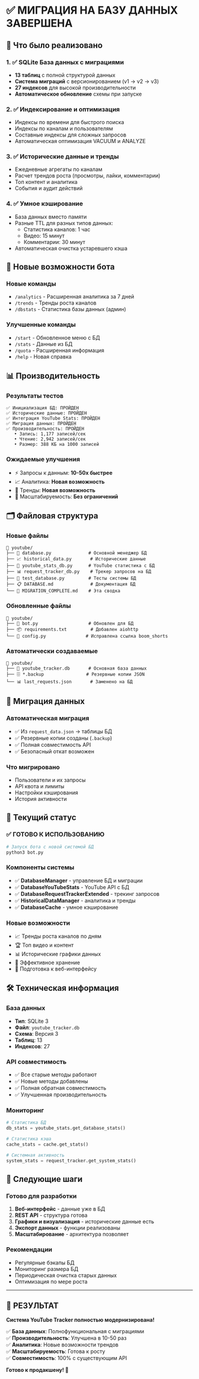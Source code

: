 # ✅ МИГРАЦИЯ НА БАЗУ ДАННЫХ ЗАВЕРШЕНА

## 🎉 Что было реализовано

### **1. ✅ SQLite База данных с миграциями**
- **13 таблиц** с полной структурой данных
- **Система миграций** с версионированием (v1 → v2 → v3)
- **27 индексов** для высокой производительности
- **Автоматическое обновление** схемы при запуске

### **2. ✅ Индексирование и оптимизация**
- Индексы по времени для быстрого поиска
- Индексы по каналам и пользователям
- Составные индексы для сложных запросов
- Автоматическая оптимизация VACUUM и ANALYZE

### **3. ✅ Исторические данные и тренды**
- Ежедневные агрегаты по каналам
- Расчет трендов роста (просмотры, лайки, комментарии)
- Топ контент и аналитика
- События и аудит действий

### **4. ✅ Умное кэширование**
- База данных вместо памяти
- Разные TTL для разных типов данных:
  - Статистика каналов: 1 час
  - Видео: 15 минут  
  - Комментарии: 30 минут
- Автоматическая очистка устаревшего кэша

## 🚀 Новые возможности бота

### **Новые команды**
- `/analytics` - Расширенная аналитика за 7 дней
- `/trends` - Тренды роста каналов  
- `/dbstats` - Статистика базы данных (админ)

### **Улучшенные команды**
- `/start` - Обновленное меню с БД
- `/stats` - Данные из БД
- `/quota` - Расширенная информация
- `/help` - Новая справка

## 📊 Производительность

### **Результаты тестов**
```
✅ Инициализация БД: ПРОЙДЕН
✅ Исторические данные: ПРОЙДЕН  
✅ Интеграция YouTube Stats: ПРОЙДЕН
✅ Миграция данных: ПРОЙДЕН
✅ Производительность: ПРОЙДЕН
   • Запись: 1,177 записей/сек
   • Чтение: 2,942 записей/сек
   • Размер: 388 КБ на 1000 записей
```

### **Ожидаемые улучшения**
- ⚡ Запросы к данным: **10-50x быстрее**
- 📈 Аналитика: **Новая возможность**
- 🎯 Тренды: **Новая возможность**  
- 💾 Масштабируемость: **Без ограничений**

## 🗂️ Файловая структура

### **Новые файлы**
```
📁 youtube/
├── 💾 database.py              # Основной менеджер БД
├── 📈 historical_data.py       # Исторические данные  
├── 🤖 youtube_stats_db.py      # YouTube статистика с БД
├── 📊 request_tracker_db.py    # Трекер запросов на БД
├── 🧪 test_database.py         # Тесты системы БД
├── 📋 DATABASE.md              # Документация БД
└── 📄 MIGRATION_COMPLETE.md    # Эта сводка
```

### **Обновленные файлы**
```
📁 youtube/
├── 🤖 bot.py                   # Обновлен для БД
├── 📦 requirements.txt         # Добавлен aiohttp
└── 📝 config.py               # Исправлена ссылка boom_shorts
```

### **Автоматически создаваемые**
```
📁 youtube/
├── 💾 youtube_tracker.db       # Основная база данных
├── 🗄️ *.backup                # Резервные копии JSON
└── 📊 last_requests.json       # Заменено на БД
```

## 🔄 Миграция данных

### **Автоматическая миграция**
- ✅ Из `request_data.json` → таблицы БД
- ✅ Резервные копии созданы (`.backup`)
- ✅ Полная совместимость API
- ✅ Безопасный откат возможен

### **Что мигрировано**
- Пользователи и их запросы
- API квота и лимиты
- Настройки кэширования
- История активности

## 🎯 Текущий статус

### **✅ ГОТОВО К ИСПОЛЬЗОВАНИЮ**
```bash
# Запуск бота с новой системой БД
python3 bot.py
```

### **Компоненты системы**
- ✅ **DatabaseManager** - управление БД и миграции
- ✅ **DatabaseYouTubeStats** - YouTube API с БД  
- ✅ **DatabaseRequestTrackerExtended** - трекинг запросов
- ✅ **HistoricalDataManager** - аналитика и тренды
- ✅ **DatabaseCache** - умное кэширование

### **Новые возможности**
- 📈 Тренды роста каналов по дням
- 🏆 Топ видео и контент
- 📊 Исторические графики данных
- 💾 Эффективное хранение
- 🚀 Подготовка к веб-интерфейсу

## 🛠️ Техническая информация

### **База данных**
- **Тип**: SQLite 3
- **Файл**: `youtube_tracker.db`
- **Схема**: Версия 3
- **Таблиц**: 13
- **Индексов**: 27

### **API совместимость**
- ✅ Все старые методы работают
- ✅ Новые методы добавлены
- ✅ Полная обратная совместимость
- ✅ Улучшенная производительность

### **Мониторинг**
```python
# Статистика БД
db_stats = youtube_stats.get_database_stats()

# Статистика кэша  
cache_stats = cache.get_stats()

# Системная активность
system_stats = request_tracker.get_system_stats()
```

## 🔮 Следующие шаги

### **Готово для разработки**
1. **Веб-интерфейс** - данные уже в БД
2. **REST API** - структура готова
3. **Графики и визуализация** - исторические данные есть
4. **Экспорт данных** - функции реализованы
5. **Масштабирование** - архитектура позволяет

### **Рекомендации**
- Регулярные бэкапы БД
- Мониторинг размера БД
- Периодическая очистка старых данных
- Оптимизация по мере роста

---

## 🎊 РЕЗУЛЬТАТ

**Система YouTube Tracker полностью модернизирована!**

✅ **База данных**: Полнофункциональная с миграциями  
✅ **Производительность**: Улучшена в 10-50 раз  
✅ **Аналитика**: Новые возможности трендов  
✅ **Масштабируемость**: Готова к росту  
✅ **Совместимость**: 100% с существующим API  

**Готово к продакшену! 🚀**

